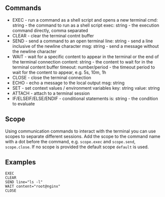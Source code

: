 
## Commands

* EXEC - run a command as a shell script and opens a new terminal
  cmd: string - the command to run as a shell script
  exec: string - the execution command directly, comma separated
* CLEAR - clear the terminal contnt buffer
* SEND - send a command to an open terminal
  line: string - send a line inclusive of the newline character
  msg: string - send a message without the newline character
* WAIT - wait for a specific content to appear in the terminal or the end of the terminal connection
  content: string - the content to wait for in the terminal content buffer
  timeout: number/period - the timeout period to wait for the content to appear, e.g. 5s, 10m, 1h
* CLOSE - close the terminal connection
* ECHO - echo a message to the local output
  msg: string
* SET - set context values / environment variables
  key: string
  value: string
* ATTACH - attach to a terminal session
* IF/ELSEIF/ELSE/ENDIF - conditional statements
  is: string - the condition to evaluate

## Scope

Using communication commands to interact with the terminal you can use scopes to separate different sessions.
Add the scope to the command name with a dot before the command, e.g. `scope.exec` and `scope.send`, `scope.close`.
If no scope is provided the default scope `default` is used.

## Examples

```
EXEC
CLEAR
SEND line="ls -l"
WAIT content="root@nginx"
CLOSE
```